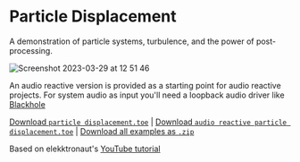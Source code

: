# Particle Displacement

A demonstration of particle systems, turbulence, and the power of post-processing.

![Screenshot 2023-03-29 at 12 51 46](https://user-images.githubusercontent.com/3166481/228526994-121ca01e-d93e-4294-a185-d6a7c3e60c63.png)

An audio reactive version is provided as a starting point for audio reactive projects. For system audio as input you'll need a loopback audio driver like [Blackhole](https://github.com/ExistentialAudio/BlackHole)

[Download `particle displacement.toe`](https://github.com/XRRCA/CreativeCoding/raw/main/touchdesigner/particle-displacement/particle%20displacement.toe) | [Download `audio reactive particle displacement.toe`](https://github.com/XRRCA/CreativeCoding/raw/main/touchdesigner/particle-displacement/audio%20reactive%20particle%20displacement.toe) | [Download all examples as `.zip`](https://github.com/XRRCA/CreativeCoding/archive/refs/heads/main.zip)

Based on elekktronaut's [YouTube tutorial](https://www.youtube.com/watch?v=hbZjgHSCAPI)

